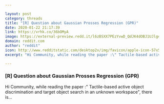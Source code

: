 ```yaml
---

layout: post
category: threads
title: "[R] Question about Gaussian Prosses Regression (GPR)"
date: 2020-01-22 21:17:39
link: https://vrhk.co/36bOMyA
image: https://external-preview.redd.it/l6zBSXX7PEzYvwD_QdJK4dOBJ1UJlgeHTQeg9yX3KzM.jpg?width=480&height=251.308900524&auto=webp&s=f2deebd41bfbfb80eeefcd3b86d18bc5fb098f6e
domain: reddit.com
author: "reddit"
icon: http://www.redditstatic.com/desktop2x/img/favicon/apple-icon-57x57.png
excerpt: "Hi Community, while reading the paper :\" Tactile-based active object discrimination and target object search in an unknown workspace\", there is..."

---
```


### [R] Question about Gaussian Prosses Regression (GPR)

Hi Community, while reading the paper :" Tactile-based active object discrimination and target object search in an unknown workspace", there is...